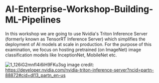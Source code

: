 # AI-Enterprise-Workshop-Building-ML-Pipelines
In this workshop we are going to use Nvidia's Triton Inference Server (formerly known as TensorRT Inference Server) 
which simplifies the deployment of AI models at scale in production. For the purpose of this examination, we focus on hosting pretrained (on ImageNet) image classification models like InceptionNet, MobileNet etc. 


![1_126iG2mnfl4i6iH9FKu3sg](https://user-images.githubusercontent.com/40523048/120965914-c4a98380-c765-11eb-86f0-eb2ce2574e97.png)
image credit: https://developer.nvidia.com/nvidia-triton-inference-server?ncid=partn-88872#cid=dl13_partn_en-us 
